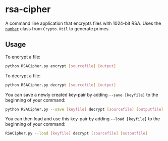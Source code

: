 # rsa-cipher
A command line application that encrypts files with 1024-bit RSA. Uses the [`number`](https://www.dlitz.net/software/pycrypto/api/current/Crypto.Util.number-module.html) class from `Crypto.Util` to generate primes.

Usage
-----

To encrypt a file:

```bash
python RSACipher.py encrypt [sourcefile] [output]
```

To decrypt a file:

```bash
python RSACipher.py decrypt [sourcefile] [output]
```

You can save a newly created key-pair by adding `--save [keyfile]` to the beginning of your command:

```bash
python RSACipher.py --save [keyfile] decrypt [sourcefile] [outputfile]
```

You can then load and use this key-pair by adding `--load [keyfile]` to the beginning of your command:

```bash
RSACipher.py --load [keyfile] decrypt [sourcefile] [outputfile]
```
